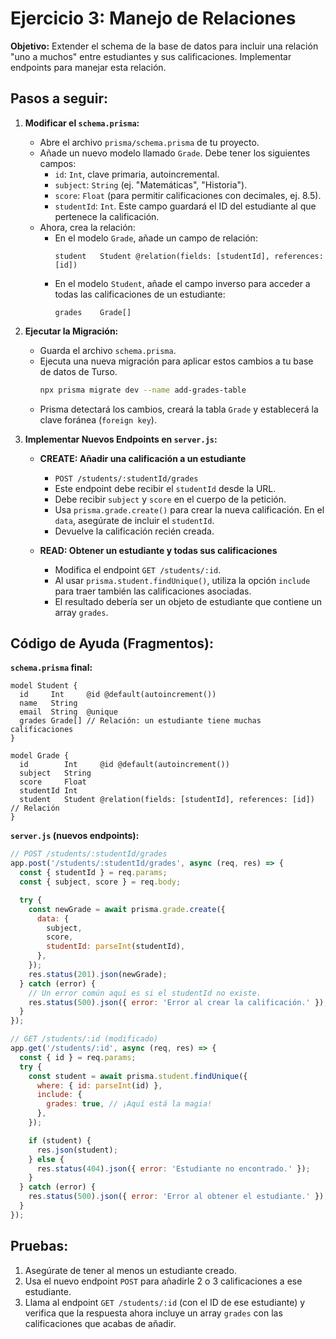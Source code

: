 # Ejercicio 3: Manejo de Relaciones

**Objetivo:** Extender el schema de la base de datos para incluir una relación "uno a muchos" entre estudiantes y sus calificaciones. Implementar endpoints para manejar esta relación.

## Pasos a seguir:

1.  **Modificar el `schema.prisma`:**
    *   Abre el archivo `prisma/schema.prisma` de tu proyecto.
    *   Añade un nuevo modelo llamado `Grade`. Debe tener los siguientes campos:
        *   `id`: `Int`, clave primaria, autoincremental.
        *   `subject`: `String` (ej. "Matemáticas", "Historia").
        *   `score`: `Float` (para permitir calificaciones con decimales, ej. 8.5).
        *   `studentId`: `Int`. Este campo guardará el ID del estudiante al que pertenece la calificación.
    *   Ahora, crea la relación:
        *   En el modelo `Grade`, añade un campo de relación:
            ```prisma
            student   Student @relation(fields: [studentId], references: [id])
            ```
        *   En el modelo `Student`, añade el campo inverso para acceder a todas las calificaciones de un estudiante:
            ```prisma
            grades    Grade[]
            ```

2.  **Ejecutar la Migración:**
    *   Guarda el archivo `schema.prisma`.
    *   Ejecuta una nueva migración para aplicar estos cambios a tu base de datos de Turso.
        ```bash
        npx prisma migrate dev --name add-grades-table
        ```
    *   Prisma detectará los cambios, creará la tabla `Grade` y establecerá la clave foránea (`foreign key`).

3.  **Implementar Nuevos Endpoints en `server.js`:**

    *   **CREATE: Añadir una calificación a un estudiante**
        *   `POST /students/:studentId/grades`
        *   Este endpoint debe recibir el `studentId` desde la URL.
        *   Debe recibir `subject` y `score` en el cuerpo de la petición.
        *   Usa `prisma.grade.create()` para crear la nueva calificación. En el `data`, asegúrate de incluir el `studentId`.
        *   Devuelve la calificación recién creada.

    *   **READ: Obtener un estudiante y todas sus calificaciones**
        *   Modifica el endpoint `GET /students/:id`.
        *   Al usar `prisma.student.findUnique()`, utiliza la opción `include` para traer también las calificaciones asociadas.
        *   El resultado debería ser un objeto de estudiante que contiene un array `grades`.

## Código de Ayuda (Fragmentos):

**`schema.prisma` final:**
```prisma
model Student {
  id     Int     @id @default(autoincrement())
  name   String
  email  String  @unique
  grades Grade[] // Relación: un estudiante tiene muchas calificaciones
}

model Grade {
  id        Int     @id @default(autoincrement())
  subject   String
  score     Float
  studentId Int
  student   Student @relation(fields: [studentId], references: [id]) // Relación
}
```

**`server.js` (nuevos endpoints):**
```javascript
// POST /students/:studentId/grades
app.post('/students/:studentId/grades', async (req, res) => {
  const { studentId } = req.params;
  const { subject, score } = req.body;

  try {
    const newGrade = await prisma.grade.create({
      data: {
        subject,
        score,
        studentId: parseInt(studentId),
      },
    });
    res.status(201).json(newGrade);
  } catch (error) {
    // Un error común aquí es si el studentId no existe.
    res.status(500).json({ error: 'Error al crear la calificación.' });
  }
});

// GET /students/:id (modificado)
app.get('/students/:id', async (req, res) => {
  const { id } = req.params;
  try {
    const student = await prisma.student.findUnique({
      where: { id: parseInt(id) },
      include: {
        grades: true, // ¡Aquí está la magia!
      },
    });

    if (student) {
      res.json(student);
    } else {
      res.status(404).json({ error: 'Estudiante no encontrado.' });
    }
  } catch (error) {
    res.status(500).json({ error: 'Error al obtener el estudiante.' });
  }
});
```

## Pruebas:

1.  Asegúrate de tener al menos un estudiante creado.
2.  Usa el nuevo endpoint `POST` para añadirle 2 o 3 calificaciones a ese estudiante.
3.  Llama al endpoint `GET /students/:id` (con el ID de ese estudiante) y verifica que la respuesta ahora incluye un array `grades` con las calificaciones que acabas de añadir.
